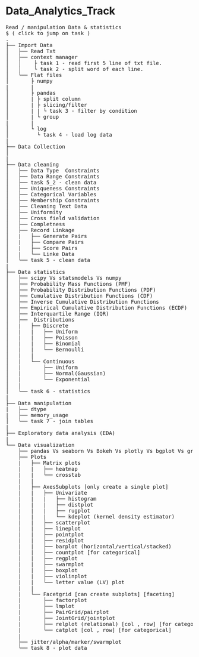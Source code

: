 # Data_Analytics_Track
<pre>
Read / manipulation Data & statistics
$ ( click to jump on task )
.
├── Import Data
│   ├── Read Txt
│   ├── context manager
│   │    ├ task 1 - read first 5 line of txt file.
│   │    └ task 2 - split word of each line.
│   └── Flat files
│       ├ numpy
|       |
│       ├ pandas
│       | ├ split column
│       | ├ slicing/filter
│       | | └ task 3 - filter by condition 
│       | └ group
|       | 
│       └ log
│         └ task 4 - load log data 
|
├── Data Collection
│    
|   
├── Data cleaning
│   ├── Data Type  Constraints
│   ├── Data Range Constraints
│   ├── task 5_2 - clean data 
│   ├── Uniqueness Constraints
│   ├── Categorical Variables
│   ├── Membership Constraints
│   ├── Cleaning Text Data
│   ├── Uniformity
│   ├── Cross field validation
│   ├── Completness
│   ├── Record Linkage
│   |   ├── Generate Pairs
│   |   ├── Compare Pairs
│   |   ├── Score Pairs
│   |   └── Linke Data
│   └── task 5 - clean data 
|
├── Data statistics
│   ├── scipy Vs statsmodels Vs numpy
│   ├── Probability Mass Functions (PMF)
│   ├── Probability Distribution Functions (PDF)
│   ├── Cumulative Distribution Functions (CDF)
│   ├── Inverse Cumulative Distribution Functions
│   ├── Empirical Cumulative Distribution Functions (ECDF)
│   ├── Interquartile Range (IQR)
│   ├──  Distributions 
│   |   ├── Discrete
│   |   |   ├── Uniform
│   |   |   ├── Poisson
│   |   |   ├── Binomial
│   |   |   └── Bernoulli
│   |   |
│   |   └── Continuous
│   |       ├── Uniform
│   |       ├── Normal(Gaussian)
│   |       └── Exponential
│   |   
│   └── task 6 - statistics 
|
├── Data manipulation
|   ├── dtype
|   ├── memory_usage
│   └── task 7 - join tables 
|
├── Exploratory data analysis (EDA)
|
└── Data visualization
    ├── pandas Vs seaborn Vs Bokeh Vs plotly Vs bgplot Vs graphviz Vs ...
    ├── Plots
    |   ├── Matrix plots
    |   |   ├── heatmap
    |   |   └── crosstab
    |   |   
    |   ├── AxesSubplots [only create a single plot]
    |   |   ├── Univariate
    |   |   |   ├── histogram
    |   |   |   ├── distplot
    |   |   |   ├── rugplot
    |   |   |   └── kdeplot (kernel density estimator)
    |   |   ├── scatterplot
    |   |   ├── lineplot
    |   |   ├── pointplot        
    |   |   ├── residplot
    |   |   ├── barplot (horizontal/vertical/stacked)
    |   |   ├── countplot [for categorical] 
    |   |   ├── regplot
    |   |   ├── swarmplot
    |   |   ├── boxplot
    |   |   ├── violinplot
    |   |   └── letter value (LV) plot
    |   |   
    |   └── Facetgrid [can create subplots] [faceting]
    |       ├── factorplot
    |       ├── lmplot
    |       ├── PairGrid/pairplot
    |       ├── JointGrid/jointplot
    |       ├── relplot (relational) [col , row] [for categorical]
    |       └── catplot [col , row] [for categorical]
    |       
    ├── jitter/alpha/marker/swarmplot
    └── task 8 - plot data 
</pre>
